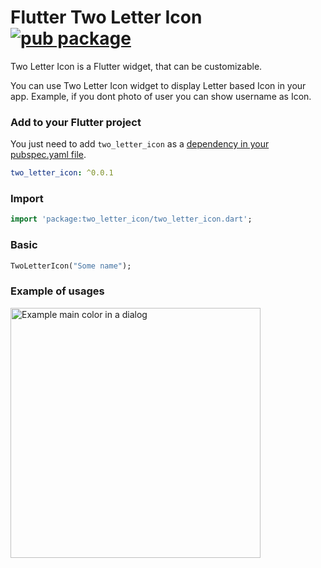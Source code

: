 # Flutter Two Letter Icon [![pub package](https://img.shields.io/pub/v/flutter_material_color_picker.svg)](https://pub.dartlang.org/packages/flutter_material_color_picker)

Two Letter Icon is a Flutter widget, that can be customizable.

You can use Two Letter Icon widget to display Letter based Icon in your app.
Example, if you dont photo of user you can show username as Icon.

### Add to your Flutter project

You just need to add `two_letter_icon` as a [dependency in your pubspec.yaml file](https://flutter.io/using-packages/).

```yaml
two_letter_icon: ^0.0.1
```


### Import

```dart
import 'package:two_letter_icon/two_letter_icon.dart';
```

### Basic

```dart
TwoLetterIcon("Some name");
```

### Example of usages


<img title="Example main color in a dialog" src="https://github.com/volobot-admin/flutter-two-lette-icon/blob/master/screenshot-1562751840670.png?raw=true" width="400" />

